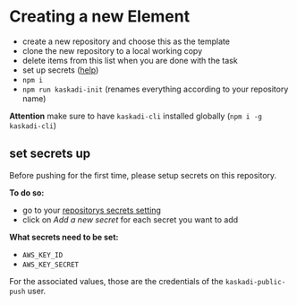 # Creating a new Element

- create a new repository and choose this as the template
- clone the new repository to a local working copy
- delete items from this list when you are done with the task
- set up secrets ([help](#set-secrets-up))
- `npm i`
- `npm run kaskadi-init` (renames everything according to your repository name)

**Attention** make sure to have `kaskadi-cli` installed globally (`npm i -g kaskadi-cli`)

## set secrets up

Before pushing for the first time, please setup secrets on this repository.

**To do so:**
- go to your [repositorys secrets setting](../../settings/secrets)
- click on _Add a new secret_ for each secret you want to add

**What secrets need to be set:**
- `AWS_KEY_ID`
- `AWS_KEY_SECRET`

For the associated values, those are the credentials of the `kaskadi-public-push` user.
